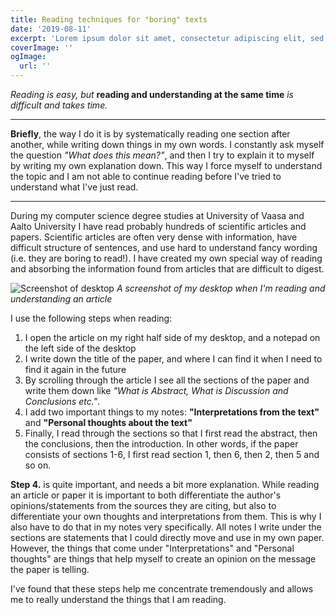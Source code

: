 ```yaml
---
title: Reading techniques for "boring" texts
date: '2019-08-11'
excerpt: 'Lorem ipsum dolor sit amet, consectetur adipiscing elit, sed do eiusmod tempor incididunt ut labore et dolore magna aliqua. Praesent elementum facilisis leo vel fringilla est ullamcorper eget. At imperdiet dui accumsan sit amet nulla facilities morbi tempus.'
coverImage: ''
ogImage:
  url: ''
---
```


_Reading is easy, but_ **reading and understanding at the same time** _is difficult and takes time._

---

**Briefly**, the way I do it is by systematically reading one section after another, while writing down things in my own words. I constantly ask myself the question _"What does this mean?"_, and then I try to explain it to myself by writing my own explanation down. This way I force myself to understand the topic and I am not able to continue reading before I've tried to understand what I've just read.

---

During my computer science degree studies at University of Vaasa and Aalto University I have read probably hundreds of scientific articles and papers. Scientific articles are often very dense with information, have difficult structure of sentences, and use hard to understand fancy wording (i.e. they are boring to read!). I have created my own special way of reading and absorbing the information found from articles that are difficult to digest.

![Screenshot of desktop](/assets/desktop-screenshot.png)
_A screenshot of my desktop when I'm reading and understanding an article_

I use the following steps when reading:

1. I open the article on my right half side of my desktop, and a notepad on the left side of the desktop
2. I write down the title of the paper, and where I can find it when I need to find it again in the future
3. By scrolling through the article I see all the sections of the paper and write them down like _"What is Abstract, What is Discussion and Conclusions etc."_.
4. I add two important things to my notes: **"Interpretations from the text"** and **"Personal thoughts about the text"**
5. Finally, I read through the sections so that I first read the abstract, then the conclusions, then the introduction. In other words, if the paper consists of sections 1-6, I first read section 1, then 6, then 2, then 5 and so on.

**Step 4.** is quite important, and needs a bit more explanation. While reading an article or paper it is important to both differentiate the author's opinions/statements from the sources they are citing, but also to differentiate your own thoughts and interpretations from them. This is why I also have to do that in my notes very specifically. All notes I write under the sections are statements that I could directly move and use in my own paper. However, the things that come under "Interpretations" and "Personal thoughts" are things that help myself to create an opinion on the message the paper is telling.

I've found that these steps help me concentrate tremendously and allows me to really understand the things that I am reading.
